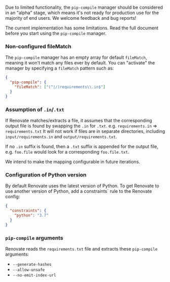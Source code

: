 Due to limited functionality, the `pip-compile` manager should be considered in an "alpha" stage, which means it's not ready for production use for the majority of end users.
We welcome feedback and bug reports!

The current implementation has some limitations.
Read the full document before you start using the `pip-compile` manager.

### Non-configured fileMatch

The `pip-compile` manager has an empty array for default `fileMatch`, meaning it won't match any files ever by default.
You can "activate" the manager by specifying a `fileMatch` pattern such as:

```json
{
  "pip-compile": {
    "fileMatch": ["(^|/)requirements\\.in$"]
  }
}
```

### Assumption of `.in`/`.txt`

If Renovate matches/extracts a file, it assumes that the corresponding output file is found by swapping the `.in` for `.txt`.
e.g. `requirements.in` => `requirements.txt`
It will not work if files are in separate directories, including `input/requirements.in` and `output/requirements.txt`.

If no `.in` suffix is found, then a `.txt` suffix is appended for the output file, e.g. `foo.file` would look for a corresponding `foo.file.txt`.

We intend to make the mapping configurable in future iterations.

### Configuration of Python version

By default Renovate uses the latest version of Python.
To get Renovate to use another version of Python, add a constraints` rule to the Renovate config:

```json
{
  "constraints": {
    "python": "3.7"
  }
}
```

### `pip-compile` arguments

Renovate reads the `requirements.txt` file and extracts these `pip-compile` arguments:

- `--generate-hashes`
- `--allow-unsafe`
- `--no-emit-index-url`
